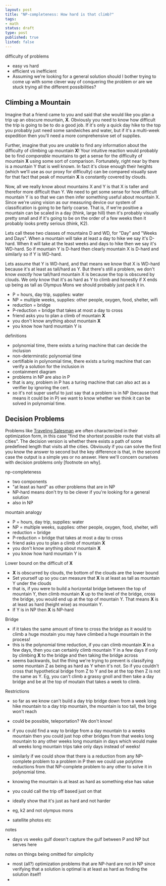 ```yaml
---
layout: post
title: "NP-completeness: How hard is that climb?"
tags:
- math
status: draft
type: post
published: true
listed: false
---
```


difficulty of problems
- easy vs hard
- efficient vs inefficient
- Assuming we're looking for a general solution should I bother trying to come up with some clever way of conquering the problem or are we stuck trying all the different possibilities?

## Climbing a Mountain

Imagine that a friend came to you and said that she would like you plan a trip up an obscure mountain,  **X**. Obviously you need to know how difficult the trip is going to be to do a good job. If it's only a quick day hike to the top you probably just need some sandwiches and water, but if it's a multi-week expedition then you'll need a more comprehensive set of supplies.

Further, imagine that you are unable to find any information about the difficulty of climbing up mountain **X**! Your intuitive reaction would probably be to find *comparable* mountains to get a sense for the difficulty of mountain **X** using some sort of comparison. Fortunately, right near by there is a mountain Y that is well known. In fact it's close enough their heights (which we'll use as our proxy for difficulty) can be compared visually save for that fact that peak of mountain **X** is constantly covered by clouds.

<insert comparison image>

Now, all we really know about mountains X and Y is that X is taller and therefor more difficult than Y. We need to get some sense for how difficult mountain Y is so that we can then infer something useful about mountain X. Since we're using vision as our measuring device our system of classification is going to be fairly coarse. That is, if we're positive a mountain can be scaled in a day (think, large hill) then it's probably visually pretty small and if it's going to be on the order of a few weeks then it probably looks pretty serious (think, K2).

Lets call these two classes of mountains D and WD, for "Day" and "Weeks and Days". When a mountain will take at least a day to hike we say it's D-hard. When it will take at the least weeks and days to hike then we say it's WD-hard. So if mountain Y is D-hard then clearly mountain X is D-hard and similarly so if Y is WD-hard.

Lets assume that Y is WD-hard, and that means we know that X is WD-hard because it's at least as tall/hard as Y. But there's still a problem, we don't know *exactly* how tall/hard mountain X is because the top is obscured by clouds. We only know that it's as hard as Y to climb and honestly if X ends up being as tall as Olympus Mons we should probably just pack it in.


- P = hours, day trip, supplies: water
- NP = multiple weeks, supplies: other people, oxygen, food, shelter, wifi
- reduction = bridge
- P-reduction = bridge that takes at most a day to cross
- friend asks you to plan a climb of mountain **X**
- you don't know anything about mountain **X**
- you know how hard mountain Y is


definitions
- polynomial time, there exists a turing machine that can decide the inclusion
- non-determinstic polynomial time
- certifiable in polynomial time, there exists a turing machine that can verify a solution for the inclusion in
- containment diagram
- problems in NP are also in P
- that is any, problem in P has a turing machine that can also act as a verifier by ignoring the cert.
- so it's not super useful to just say that a problem is in NP (because that means it could be in P) we want to know whether we think it can be solved in polynomial time.

## Decision Problems

Problems like [Traveling Salesman](http://en.wikipedia.org/wiki/Travelling_salesman_problem) are often characterized in their optimization form, in this case "find the shortest possible route that visits all cities". The decision version is whether there exists a path of some predefined length that visits all the cities. Obviously if you can solve the first you know the answer to second but the key difference is that, in the second case the output is a simple yes or no answer. Here we'll concern ourselves with decision problems only [footnote on why].


np-completeness
- two components
- "at least as hard" as other problems that are in NP
- NP-hard means don't try to be clever if you're looking for a general solution
- also in NP

mountain analogy
- P = hours, day trip, supplies: water
- NP = multiple weeks, supplies: other people, oxygen, food, shelter, wifi
- reduction = bridge
- P-reduction = bridge that takes at most a day to cross
- friend asks you to plan a climb of mountain **X**
- you don't know anything about mountain **X**
- you know how hard mountain Y is

Lower bound on the difficult of **X**
- **X** is obscurred by clouds, the bottom of the clouds are the lower bound
- Set yourself up so you can measure that **X** is at least as tall as mountain Y under the clouds
- that is, if you were to build a horizontal bridge between the top of mountain Y, then climb mountain **X** up to the level of the bridge, cross the bridge,  you would end up at the top of mountain Y. That means **X** is at least as hard (height wise) as mountain Y.
- If Y is in NP then **X** is NP-hard

Bridge
- if it takes the same amount of time to cross the bridge as it would to climb a huge moutain you may have climbed a huge mountain in the process!
- this is the polynomial time reduction, if you can climb mountain **X** in a few days, then you can certainly climb mountain Y in a few days if only by climbing **X** to the bridge and then taking the bridge across
- seems backwards, but the thing we're trying to prevent is classifying some mountain Z as being as hard as Y when it's not. So if you couldn't cross that hypothetical bridge from Z to Y and be at the top then Z is not the same as Y. Eg, you can't climb a grassy gnoll and then take a day bridge and be at the top of moutain that takes a week to climb.

Restrictions
- so far as we know can't build a day trip bridge down from a week long hike mountain to a day trip mountain, the mountain is too tall, the brige won't reach
- could be possible, teleportation? We don't know!
- if you could find a way to bridge from a day mountain to a weeks mountain then you could just hop other bridges from that weeks long mountain to any other weeks long mountain in days which would make all weeks long mountain trips take only days instead of weeks!
- similarly if we could show that there is a reduction from any NP-complete problem to a problem in P then we could use polytime reductions from that NP-complete problem to any other to solve it in polynomial time.


- knowing the mountain is at least as hard as something else has value
- you could call the trip off based just on that
- ideally show that it's just as hard and not harder
- eg, k2 and not olympus mons
- satellite photos etc

notes
- days vs weeks gulf doesn't capture the gulf between P and NP but serves here

notes on things being omitted for simplicity
 - most (all?) optimization problems that are NP-hard are not in NP since verifying that a solution is optimal is at least as hard as finding the solution itself!
 -
